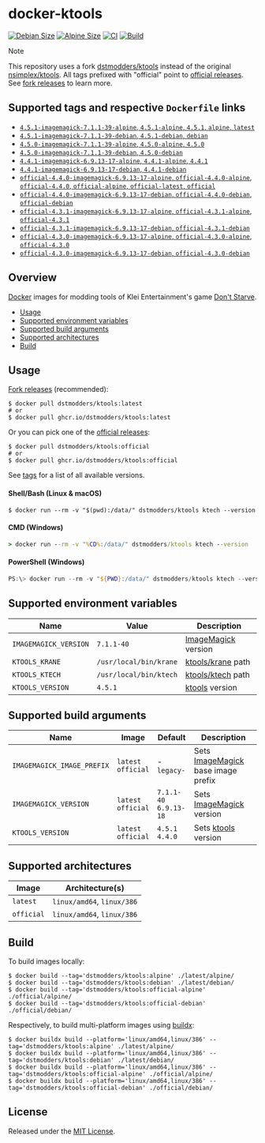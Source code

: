 # docker-ktools

[![Debian Size]](https://hub.docker.com/r/dstmodders/ktools)
[![Alpine Size]](https://hub.docker.com/r/dstmodders/ktools)
[![CI]](https://github.com/dstmodders/docker-ktools/actions/workflows/ci.yml)
[![Build]](https://github.com/dstmodders/docker-ktools/actions/workflows/build.yml)

> [!NOTE]
> This repository uses a fork [dstmodders/ktools] instead of the original
> [nsimplex/ktools]. All tags prefixed with "official" point to
> [official releases]. See [fork releases] to learn more.

## Supported tags and respective `Dockerfile` links

- [`4.5.1-imagemagick-7.1.1-39-alpine`, `4.5.1-alpine`, `4.5.1`, `alpine`, `latest`](https://github.com/dstmodders/docker-ktools/blob/65d2ceea8dd9036c68492fc70aa659ad87f23157/latest/alpine/Dockerfile)
- [`4.5.1-imagemagick-7.1.1-39-debian`, `4.5.1-debian`, `debian`](https://github.com/dstmodders/docker-ktools/blob/65d2ceea8dd9036c68492fc70aa659ad87f23157/latest/debian/Dockerfile)
- [`4.5.0-imagemagick-7.1.1-39-alpine`, `4.5.0-alpine`, `4.5.0`](https://github.com/dstmodders/docker-ktools/blob/65d2ceea8dd9036c68492fc70aa659ad87f23157/latest/alpine/Dockerfile)
- [`4.5.0-imagemagick-7.1.1-39-debian`, `4.5.0-debian`](https://github.com/dstmodders/docker-ktools/blob/65d2ceea8dd9036c68492fc70aa659ad87f23157/latest/debian/Dockerfile)
- [`4.4.1-imagemagick-6.9.13-17-alpine`, `4.4.1-alpine`, `4.4.1`](https://github.com/dstmodders/docker-ktools/blob/65d2ceea8dd9036c68492fc70aa659ad87f23157/latest/alpine/Dockerfile)
- [`4.4.1-imagemagick-6.9.13-17-debian`, `4.4.1-debian`](https://github.com/dstmodders/docker-ktools/blob/65d2ceea8dd9036c68492fc70aa659ad87f23157/latest/debian/Dockerfile)
- [`official-4.4.0-imagemagick-6.9.13-17-alpine`, `official-4.4.0-alpine`, `official-4.4.0`, `official-alpine`, `official-latest`, `official`](https://github.com/dstmodders/docker-ktools/blob/65d2ceea8dd9036c68492fc70aa659ad87f23157/official/alpine/Dockerfile)
- [`official-4.4.0-imagemagick-6.9.13-17-debian`, `official-4.4.0-debian`, `official-debian`](https://github.com/dstmodders/docker-ktools/blob/65d2ceea8dd9036c68492fc70aa659ad87f23157/official/debian/Dockerfile)
- [`official-4.3.1-imagemagick-6.9.13-17-alpine`, `official-4.3.1-alpine`, `official-4.3.1`](https://github.com/dstmodders/docker-ktools/blob/65d2ceea8dd9036c68492fc70aa659ad87f23157/official/alpine/Dockerfile)
- [`official-4.3.1-imagemagick-6.9.13-17-debian`, `official-4.3.1-debian`](https://github.com/dstmodders/docker-ktools/blob/65d2ceea8dd9036c68492fc70aa659ad87f23157/official/debian/Dockerfile)
- [`official-4.3.0-imagemagick-6.9.13-17-alpine`, `official-4.3.0-alpine`, `official-4.3.0`](https://github.com/dstmodders/docker-ktools/blob/65d2ceea8dd9036c68492fc70aa659ad87f23157/official/alpine/Dockerfile)
- [`official-4.3.0-imagemagick-6.9.13-17-debian`, `official-4.3.0-debian`](https://github.com/dstmodders/docker-ktools/blob/65d2ceea8dd9036c68492fc70aa659ad87f23157/official/debian/Dockerfile)

## Overview

[Docker] images for modding tools of Klei Entertainment's game [Don't Starve].

- [Usage](#usage)
- [Supported environment variables](#supported-environment-variables)
- [Supported build arguments](#supported-build-arguments)
- [Supported architectures](#supported-architectures)
- [Build](#build)

## Usage

[Fork releases] (recommended):

```shell
$ docker pull dstmodders/ktools:latest
# or
$ docker pull ghcr.io/dstmodders/ktools:latest
```

Or you can pick one of the [official releases]:

```shell
$ docker pull dstmodders/ktools:official
# or
$ docker pull ghcr.io/dstmodders/ktools:official
```

See [tags] for a list of all available versions.

#### Shell/Bash (Linux & macOS)

```shell
$ docker run --rm -v "$(pwd):/data/" dstmodders/ktools ktech --version
```

#### CMD (Windows)

```cmd
> docker run --rm -v "%CD%:/data/" dstmodders/ktools ktech --version
```

#### PowerShell (Windows)

```powershell
PS:\> docker run --rm -v "${PWD}:/data/" dstmodders/ktools ktech --version
```

## Supported environment variables

| Name                  | Value                  | Description           |
| --------------------- | ---------------------- | --------------------- |
| `IMAGEMAGICK_VERSION` | `7.1.1-40`             | [ImageMagick] version |
| `KTOOLS_KRANE`        | `/usr/local/bin/krane` | [ktools/krane] path   |
| `KTOOLS_KTECH`        | `/usr/local/bin/ktech` | [ktools/ktech] path   |
| `KTOOLS_VERSION`      | `4.5.1`                | [ktools] version      |

## Supported build arguments

| Name                       | Image                    | Default                     | Description                          |
| -------------------------- | ------------------------ | --------------------------- | ------------------------------------ |
| `IMAGEMAGICK_IMAGE_PREFIX` | `latest`<br />`official` | -<br />`legacy-`            | Sets [ImageMagick] base image prefix |
| `IMAGEMAGICK_VERSION`      | `latest`<br />`official` | `7.1.1-40`<br />`6.9.13-18` | Sets [ImageMagick] version           |
| `KTOOLS_VERSION`           | `latest`<br />`official` | `4.5.1`<br />`4.4.0`        | Sets [ktools] version                |

## Supported architectures

| Image      | Architecture(s)            |
| ---------- | -------------------------- |
| `latest`   | `linux/amd64`, `linux/386` |
| `official` | `linux/amd64`, `linux/386` |

## Build

To build images locally:

```shell
$ docker build --tag='dstmodders/ktools:alpine' ./latest/alpine/
$ docker build --tag='dstmodders/ktools:debian' ./latest/debian/
$ docker build --tag='dstmodders/ktools:official-alpine' ./official/alpine/
$ docker build --tag='dstmodders/ktools:official-debian' ./official/debian/
```

Respectively, to build multi-platform images using [buildx]:

```shell
$ docker buildx build --platform='linux/amd64,linux/386' --tag='dstmodders/ktools:alpine' ./latest/alpine/
$ docker buildx build --platform='linux/amd64,linux/386' --tag='dstmodders/ktools:debian' ./latest/debian/
$ docker buildx build --platform='linux/amd64,linux/386' --tag='dstmodders/ktools:official-alpine' ./official/alpine/
$ docker buildx build --platform='linux/amd64,linux/386' --tag='dstmodders/ktools:official-debian' ./official/debian/
```

## License

Released under the [MIT License](https://opensource.org/licenses/MIT).

[alpine size]: https://img.shields.io/docker/image-size/dstmodders/ktools/alpine?label=alpine%20size&logo=docker
[build]: https://img.shields.io/github/actions/workflow/status/dstmodders/docker-ktools/build.yml?branch=main&label=build&logo=github
[buildx]: https://github.com/docker/buildx
[ci]: https://img.shields.io/github/actions/workflow/status/dstmodders/docker-ktools/ci.yml?branch=main&label=ci&logo=github
[debian size]: https://img.shields.io/docker/image-size/dstmodders/ktools/debian?label=debian%20size&logo=docker
[docker]: https://www.docker.com/
[don't starve]: https://www.klei.com/games/dont-starve
[dstmodders/ktools]: https://github.com/dstmodders/ktools
[fork releases]: https://github.com/dstmodders/ktools/releases
[imagemagick]: https://imagemagick.org/index.php
[ktools/krane]: https://github.com/dstmodders/ktools?tab=readme-ov-file#krane
[ktools/ktech]: https://github.com/dstmodders/ktools?tab=readme-ov-file#ktech
[ktools]: https://github.com/dstmodders/ktools
[nsimplex/ktools]: https://github.com/nsimplex/ktools
[official releases]: https://github.com/nsimplex/ktools/releases
[tags]: https://hub.docker.com/r/dstmodders/ktools/tags
